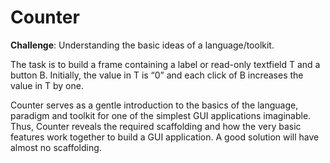 # Counter

**Challenge**: Understanding the basic ideas of a language/toolkit.

The task is to build a frame containing a label or read-only textfield T 
and a button B. Initially, the value in T is “0” and each click of B 
increases the value in T by one.

Counter serves as a gentle introduction to the basics of the language, 
paradigm and toolkit for one of the simplest GUI 
applications imaginable. Thus, Counter reveals the required
scaffolding and how the very basic features work together 
to build a GUI application. A good solution will have almost 
no scaffolding.